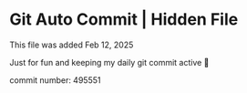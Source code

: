 # Git Auto Commit | Hidden File

This file was added Feb 12, 2025

Just for fun and keeping my daily git commit active 🤪

commit number: 495551
